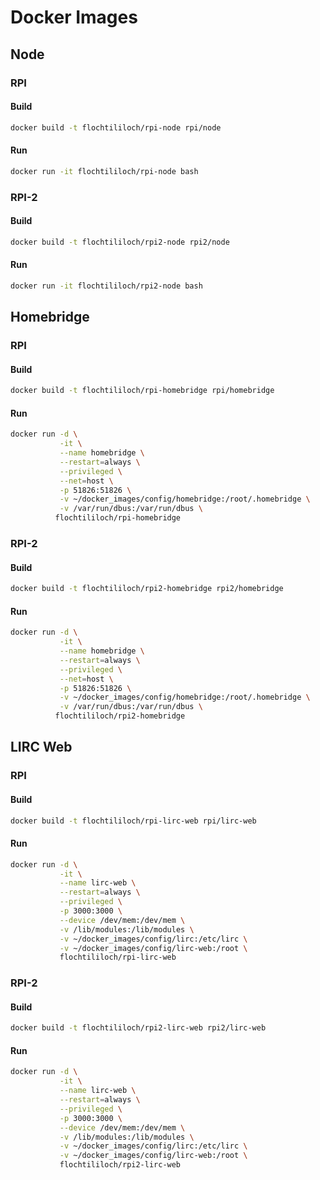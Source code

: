 # Docker Images

## Node

### RPI

#### Build

```bash
docker build -t flochtililoch/rpi-node rpi/node
```

#### Run

```bash
docker run -it flochtililoch/rpi-node bash
```

### RPI-2

#### Build

```bash
docker build -t flochtililoch/rpi2-node rpi2/node
```

#### Run

```bash
docker run -it flochtililoch/rpi2-node bash
```

## Homebridge

### RPI

#### Build

```bash
docker build -t flochtililoch/rpi-homebridge rpi/homebridge
```

#### Run

```bash
docker run -d \
           -it \
           --name homebridge \
           --restart=always \
           --privileged \
           --net=host \
           -p 51826:51826 \
           -v ~/docker_images/config/homebridge:/root/.homebridge \
           -v /var/run/dbus:/var/run/dbus \
          flochtililoch/rpi-homebridge
```

### RPI-2

#### Build

```bash
docker build -t flochtililoch/rpi2-homebridge rpi2/homebridge
```

#### Run

```bash
docker run -d \
           -it \
           --name homebridge \
           --restart=always \
           --privileged \
           --net=host \
           -p 51826:51826 \
           -v ~/docker_images/config/homebridge:/root/.homebridge \
           -v /var/run/dbus:/var/run/dbus \
          flochtililoch/rpi2-homebridge
```

## LIRC Web

### RPI

#### Build

```bash
docker build -t flochtililoch/rpi-lirc-web rpi/lirc-web
```

#### Run

```bash
docker run -d \
           -it \
           --name lirc-web \
           --restart=always \
           --privileged \
           -p 3000:3000 \
           --device /dev/mem:/dev/mem \
           -v /lib/modules:/lib/modules \
           -v ~/docker_images/config/lirc:/etc/lirc \
           -v ~/docker_images/config/lirc-web:/root \
           flochtililoch/rpi-lirc-web
```

### RPI-2

#### Build

```bash
docker build -t flochtililoch/rpi2-lirc-web rpi2/lirc-web
```

#### Run

```bash
docker run -d \
           -it \
           --name lirc-web \
           --restart=always \
           --privileged \
           -p 3000:3000 \
           --device /dev/mem:/dev/mem \
           -v /lib/modules:/lib/modules \
           -v ~/docker_images/config/lirc:/etc/lirc \
           -v ~/docker_images/config/lirc-web:/root \
           flochtililoch/rpi2-lirc-web
```
